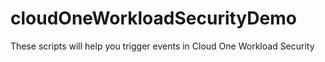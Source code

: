 # cloudOneWorkloadSecurityDemo
These scripts will help you trigger events in Cloud One Workload Security
